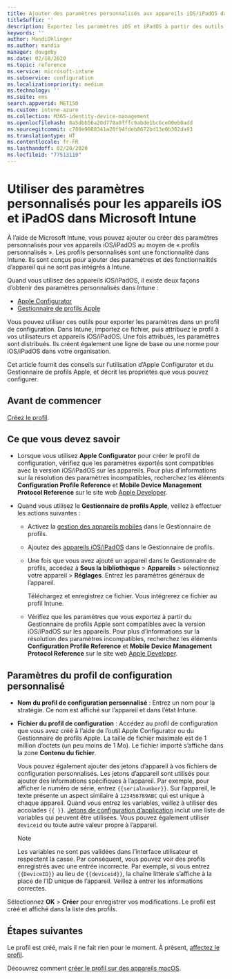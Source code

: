 ```yaml
---
title: Ajouter des paramètres personnalisés aux appareils iOS/iPadOS dans Microsoft Intune - Azure | Microsoft Docs
titleSuffix: ''
description: Exportez les paramètres iOS et iPadOS à partir des outils Apple Configurator ou Gestionnaire de profils Apple, puis importez-les dans Microsoft Intune. Ces paramètres peuvent créer, utiliser et contrôler les paramètres et fonctionnalités personnalisés sur les appareils iOS/iPadOS. Vous pouvez ensuite assigner ou distribuer ce profil personnalisé aux appareils iOS/iPadOS de votre organisation pour créer une base de référence ou un standard.
keywords: ''
author: MandiOhlinger
ms.author: mandia
manager: dougeby
ms.date: 02/18/2020
ms.topic: reference
ms.service: microsoft-intune
ms.subservice: configuration
ms.localizationpriority: medium
ms.technology: ''
ms.suite: ems
search.appverid: MET150
ms.custom: intune-azure
ms.collection: M365-identity-device-management
ms.openlocfilehash: 8a5dbb56a20d778a0fffc9abde1bc6ce80eb0add
ms.sourcegitcommit: c780e9988341a20f94fdeb8672bd13e0b302da93
ms.translationtype: HT
ms.contentlocale: fr-FR
ms.lasthandoff: 02/20/2020
ms.locfileid: "77513110"
---
```

# <a name="use-custom-settings-for-ios-and-ipados-devices-in-microsoft-intune"></a>Utiliser des paramètres personnalisés pour les appareils iOS et iPadOS dans Microsoft Intune

À l’aide de Microsoft Intune, vous pouvez ajouter ou créer des paramètres personnalisés pour vos appareils iOS/iPadOS au moyen de « profils personnalisés ». Les profils personnalisés sont une fonctionnalité dans Intune. Ils sont conçus pour ajouter des paramètres et des fonctionnalités d’appareil qui ne sont pas intégrés à Intune.

Quand vous utilisez des appareils iOS/iPadOS, il existe deux façons d’obtenir des paramètres personnalisés dans Intune :

- [Apple Configurator](https://itunes.apple.com/app/apple-configurator-2/id1037126344?mt=12)
- [Gestionnaire de profils Apple](https://support.apple.com/profile-manager)

Vous pouvez utiliser ces outils pour exporter les paramètres dans un profil de configuration. Dans Intune, importez ce fichier, puis attribuez le profil à vos utilisateurs et appareils iOS/iPadOS. Une fois attribués, les paramètres sont distribués. Ils créent également une ligne de base ou une norme pour iOS/iPadOS dans votre organisation.

Cet article fournit des conseils sur l’utilisation d’Apple Configurator et du Gestionnaire de profils Apple, et décrit les propriétés que vous pouvez configurer.

## <a name="before-you-begin"></a>Avant de commencer

[Créez le profil](device-profile-create.md).

## <a name="what-you-need-to-know"></a>Ce que vous devez savoir

- Lorsque vous utilisez **Apple Configurator** pour créer le profil de configuration, vérifiez que les paramètres exportés sont compatibles avec la version iOS/iPadOS sur les appareils. Pour plus d’informations sur la résolution des paramètres incompatibles, recherchez les éléments **Configuration Profile Reference** et **Mobile Device Management Protocol Reference** sur le site web [Apple Developer](https://developer.apple.com/).

- Quand vous utilisez le **Gestionnaire de profils Apple**, veillez à effectuer les actions suivantes :

  - Activez la [gestion des appareils mobiles](https://help.apple.com/serverapp/mac/5.7/#/apd05B9B761-D390-4A75-9251-E9AD29A61D0C) dans le Gestionnaire de profils.
  - Ajoutez des [appareils iOS/iPadOS](https://help.apple.com/profilemanager/mac/5.7/#/pm9onzap1984) dans le Gestionnaire de profils.
  - Une fois que vous avez ajouté un appareil dans le Gestionnaire de profils, accédez à **Sous la bibliothèque** > **Appareils** > sélectionnez votre appareil > **Réglages**. Entrez les paramètres généraux de l’appareil.

    Téléchargez et enregistrez ce fichier. Vous intégrerez ce fichier au profil Intune.

  - Vérifiez que les paramètres que vous exportez à partir du Gestionnaire de profils Apple sont compatibles avec la version iOS/iPadOS sur les appareils. Pour plus d’informations sur la résolution des paramètres incompatibles, recherchez les éléments **Configuration Profile Reference** et **Mobile Device Management Protocol Reference** sur le site web [Apple Developer](https://developer.apple.com/).

## <a name="custom-configuration-profile-settings"></a>Paramètres du profil de configuration personnalisé

- **Nom du profil de configuration personnalisé** : Entrez un nom pour la stratégie. Ce nom est affiché sur l’appareil et dans l’état Intune.
- **Fichier du profil de configuration** : Accédez au profil de configuration que vous avez créé à l’aide de l’outil Apple Configurator ou du Gestionnaire de profils Apple. La taille de fichier maximale est de 1 million d’octets (un peu moins de 1 Mo). Le fichier importé s’affiche dans la zone **Contenu du fichier**.

  Vous pouvez également ajouter des jetons d’appareil à vos fichiers de configuration personnalisés. Les jetons d’appareil sont utilisés pour ajouter des informations spécifiques à l’appareil. Par exemple, pour afficher le numéro de série, entrez `{{serialnumber}}`. Sur l’appareil, le texte présente un aspect similaire à `123456789ABC` qui est unique à chaque appareil. Quand vous entrez les variables, veillez à utiliser des accolades `{{ }}`. [Jetons de configuration d’application](../apps/app-configuration-policies-use-ios.md#tokens-used-in-the-property-list) inclut une liste de variables qui peuvent être utilisées. Vous pouvez également utiliser `deviceid` ou toute autre valeur propre à l’appareil.

  > [!NOTE]
  > Les variables ne sont pas validées dans l’interface utilisateur et respectent la casse. Par conséquent, vous pouvez voir des profils enregistrés avec une entrée incorrecte. Par exemple, si vous entrez `{{DeviceID}}` au lieu de `{{deviceid}}`, la chaîne littérale s’affiche à la place de l’ID unique de l’appareil. Veillez à entrer les informations correctes.

Sélectionnez **OK** > **Créer** pour enregistrer vos modifications. Le profil est créé et affiché dans la liste des profils.

## <a name="next-steps"></a>Étapes suivantes

Le profil est créé, mais il ne fait rien pour le moment. À présent, [affectez le profil](device-profile-assign.md).

Découvrez comment [créer le profil sur des appareils macOS](custom-settings-macos.md). 
